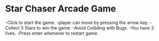 Star Chaser Arcade Game
===============================


  -Click to start the game.
  -player can move by pressing the arrow key.
  -Collect 5 Stars to win the game.
  -Avoid Colliding with Bugs.
  -You have 3 lives.
  -Press enter whenever to restart game.

